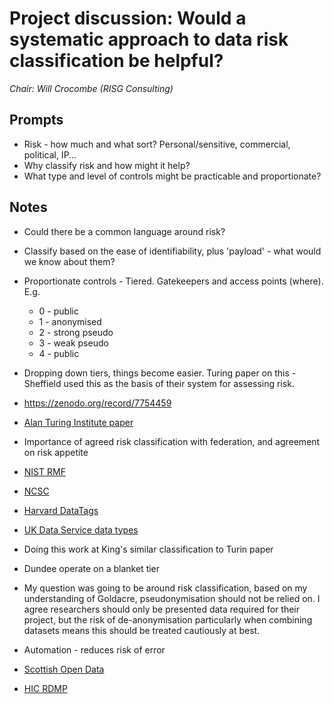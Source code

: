 # Project discussion: Would a systematic approach to data risk classification be helpful?

_Chair: Will Crocombe (RISG Consulting)_

## Prompts

- Risk - how much and what sort? Personal/sensitive, commercial, political, IP...
- Why classify risk and how might it help?
- What type and level of controls might be practicable and proportionate?

## Notes

- Could there be a common language around risk?
- Classify based on the ease of identifiability, plus 'payload' - what would we know about them?
- Proportionate controls - Tiered. Gatekeepers and access points (where). E.g.
  - 0 - public
  - 1 - anonymised
  - 2 - strong pseudo
  - 3 - weak pseudo
  - 4 - public
- Dropping down tiers, things become easier. Turing paper on this - Sheffield used this as the basis of their system for assessing risk.
- https://zenodo.org/record/7754459
- [Alan Turing Institute paper](https://arxiv.org/pdf/1908.08737.pdf)
- Importance of agreed risk classification with federation, and agreement on risk appetite
- [NIST RMF](https://csrc.nist.gov/projects/risk-management/about-rmf)
- [NCSC](https://www.ncsc.gov.uk/collection/risk-management-collection)
- [Harvard DataTags](https://github.com/IQSS/DataTaggingLibrary)
- [UK Data Service data types](https://ukdataservice.ac.uk/help/access-policy/types-of-data-access/)

- Doing this work at King's similar classification to Turin paper
- Dundee operate on a blanket tier

- My question was going to be around risk classification, based on my understanding of Goldacre, pseudonymisation should not be relied on. I agree researchers should only be presented data required for their project, but the risk of de-anonymisation particularly when combining datasets means this should be treated cautiously at best.
- Automation - reduces risk of error
- [Scottish Open Data](https://www.opendata.nhs.scot/)
- [HIC RDMP](https://github.com/HicServices/RDMP)
